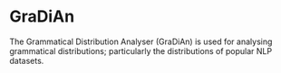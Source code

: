# GraDiAn
The Grammatical Distribution Analyser (GraDiAn) is used for analysing grammatical distributions; particularly the distributions of popular NLP datasets.
